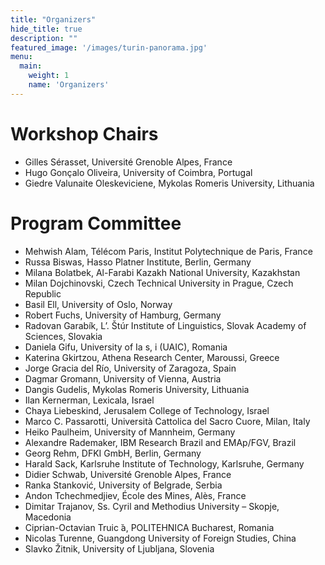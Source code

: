 ```yaml
---
title: "Organizers"
hide_title: true
description: ""
featured_image: '/images/turin-panorama.jpg'
menu:
  main:
    weight: 1
    name: 'Organizers'
---
```


# Workshop Chairs

- Gilles Sérasset, Université Grenoble Alpes, France
- Hugo Gonçalo Oliveira, University of Coimbra, Portugal
- Giedre Valunaite Oleskeviciene, Mykolas Romeris University, Lithuania

# Program Committee

- Mehwish Alam, Télécom Paris, Institut Polytechnique de Paris, France
- Russa Biswas, Hasso Platner Institute, Berlin, Germany
- Milana Bolatbek, Al-Farabi Kazakh National University, Kazakhstan
- Milan Dojchinovski, Czech Technical University in Prague, Czech Republic
- Basil Ell, University of Oslo, Norway
- Robert Fuchs, University of Hamburg, Germany
- Radovan Garabík, L’. Štúr Institute of Linguistics, Slovak Academy of Sciences, Slovakia
- Daniela Gifu, University of Ia s, i (UAIC), Romania
- Katerina Gkirtzou, Athena Research Center, Maroussi, Greece
- Jorge Gracia del Río, University of Zaragoza, Spain
- Dagmar Gromann, University of Vienna, Austria
- Dangis Gudelis, Mykolas Romeris University, Lithuania
- Ilan Kernerman, Lexicala, Israel
- Chaya Liebeskind, Jerusalem College of Technology, Israel
- Marco C. Passarotti, Università Cattolica del Sacro Cuore, Milan, Italy
- Heiko Paulheim, University of Mannheim, Germany
- Alexandre Rademaker, IBM Research Brazil and EMAp/FGV, Brazil
- Georg Rehm, DFKI GmbH, Berlin, Germany
- Harald Sack, Karlsruhe Institute of Technology, Karlsruhe, Germany
- Didier Schwab, Université Grenoble Alpes, France
- Ranka Stanković, University of Belgrade, Serbia
- Andon Tchechmedjiev, École des Mines, Alès, France
- Dimitar Trajanov, Ss. Cyril and Methodius University – Skopje, Macedonia
- Ciprian-Octavian Truic ̆a, POLITEHNICA Bucharest, Romania
- Nicolas Turenne, Guangdong University of Foreign Studies, China
- Slavko Žitnik, University of Ljubljana, Slovenia
